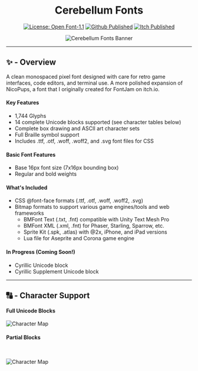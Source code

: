 <div align="center"><h1><b>Cerebellum Fonts</b></h1>

[![License: Open Font-1.1](https://img.shields.io/badge/License-OFL_1.1-9cf#:~:text=License-,License,-OFL)](https://opensource.org/licenses/OFL-1.1)  [![Github Published](https://img.shields.io/badge/github-published-blue?logo=github&logoColor=white&style=flat)](https://emhuo.github.io/cerebellum-fonts/)  [![Itch Published](https://img.shields.io/badge/itch.io-published-FA5C5C?logo=itchdotio&logoColor=fff&style=flat)](https://emhuo.itch.io/cerebellum-fonts)


![Cerebellum Fonts Banner](https://github.com/emhuo/cerebellum-fonts/blob/main/cerebellum-banner.png?raw=true)
<p>


</center>
<p>
</div>

___

## ✨ - Overview

A clean monospaced pixel font designed with care for retro game interfaces, code editors, and terminal use. A more polished expansion of NicoPups, a font that I originally created for FontJam on itch.io.

#### Key Features
- 1,744 Glyphs
- 14 complete Unicode blocks supported (see character tables below)
- Complete box drawing and ASCII art character sets
- Full Braille symbol support
- Includes .ttf, .otf, .woff, .woff2, and .svg font files for CSS


#### Basic Font Features
- Base 16px font size (7x16px bounding box)
- Regular and bold weights


#### What's Included
- CSS @font-face formats (.ttf, .otf, .woff, .woff2, .svg)
- Bitmap formats to support various game engines/tools and web  frameworks
  - BMFont Text (.txt, .fnt) compatible with Unity Text Mesh Pro
  - BMFont XML (.xml, .fnt) for Phaser, Starling, Sparrow, etc.
  - Sprite Kit (.spk, .atlas) with @2x, iPhone, and iPad versions
  - Lua file for Aseprite and Corona game engine


#### In Progress (Coming Soon!)
- Cyrillic Unicode block
- Cyrillic Supplement Unicode block
___

## 🔠 - Character Support

#### Full Unicode Blocks

<p>

![Character Map](https://github.com/emhuo/cerebellum-backup/blob/main/cerebellum-blocks.png?raw=true)

<p>

#### Partial Blocks



<br>

![Character Map](https://github.com/emhuo/cerebellum-backup/blob/main/cerebellum-symbols.png?raw=true)
<p>
